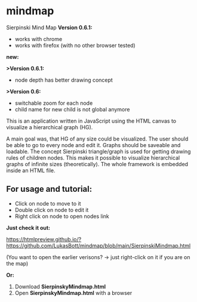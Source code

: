 # mindmap
Sierpinski Mind Map
<b>Version 0.6.1:</b>
- works with chrome
- works with firefox (with no other browser tested)

<b>new:</b>

<b>>Version 0.6.1:</b>
- node depth has better drawing concept

<b>>Version 0.6:</b>
- switchable zoom for each node
- child name for new child is not global anymore

This is an application written in JavaScript using the HTML canvas to visualize a hierarchical graph (HG).

A main goal was, that HG of any size could be visualized.
The user should be able to go to every node and edit it.
Graphs should be saveable and loadable. The concept Sierpinski triangle/graph is used for getting drawing rules of children nodes. This makes it possible to visualize hierarchical graphs of infinite sizes (theoretically). The whole framework is embedded inside an HTML file.

## For usage and tutorial:
- Click on node to move to it
- Double click on node to edit it
- Right click on node to open nodes link

<b>Just check it out:</b>

https://htmlpreview.github.io/?https://github.com/LukasBott/mindmap/blob/main/SierpinskiMindmap.html

(You want to open the earlier verisons? -> just right-click on it if you are on the map)

<b>Or:</b>
1. Download <b>SierpinskyMindmap.html</b>
2. Open <b>SierpinskyMindmap.html</b> with a browser
